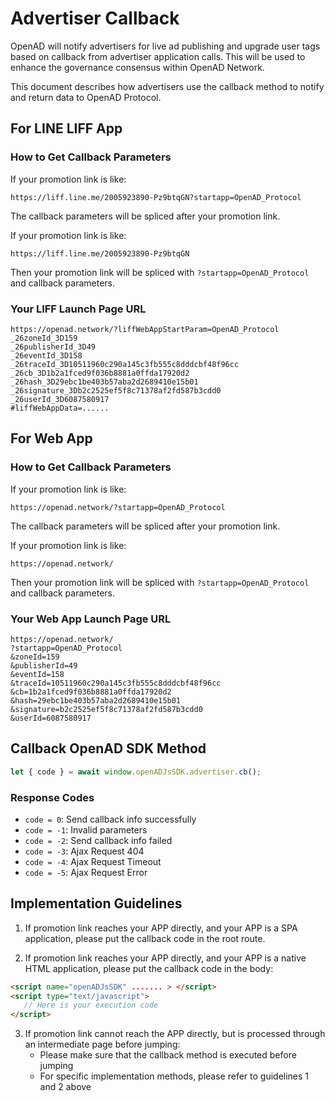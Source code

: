 # Advertiser Callback

OpenAD will notify advertisers for live ad publishing and upgrade user tags based on callback from advertiser application calls. This will be used to enhance the governance consensus within OpenAD Network.

This document describes how advertisers use the callback method to notify and return data to OpenAD Protocol.

## For LINE LIFF App

### How to Get Callback Parameters

If your promotion link is like:
```
https://liff.line.me/2005923890-Pz9btqGN?startapp=OpenAD_Protocol
```
The callback parameters will be spliced after your promotion link.

If your promotion link is like:
```
https://liff.line.me/2005923890-Pz9btqGN
```
Then your promotion link will be spliced with `?startapp=OpenAD_Protocol` and callback parameters.

### Your LIFF Launch Page URL

```
https://openad.network/?liffWebAppStartParam=OpenAD_Protocol
_26zoneId_3D159
_26publisherId_3D49
_26eventId_3D158
_26traceId_3D10511960c290a145c3fb555c8dddcbf48f96cc
_26cb_3D1b2a1fced9f036b8881a0ffda17920d2
_26hash_3D29ebc1be403b57aba2d2689410e15b01
_26signature_3Db2c2525ef5f8c71378af2fd587b3cdd0
_26userId_3D6087580917
#liffWebAppData=......
```

## For Web App

### How to Get Callback Parameters

If your promotion link is like:
```
https://openad.network/?startapp=OpenAD_Protocol
```
The callback parameters will be spliced after your promotion link.

If your promotion link is like:
```
https://openad.network/
```
Then your promotion link will be spliced with `?startapp=OpenAD_Protocol` and callback parameters.

### Your Web App Launch Page URL

```
https://openad.network/
?startapp=OpenAD_Protocol
&zoneId=159
&publisherId=49
&eventId=158
&traceId=10511960c290a145c3fb555c8dddcbf48f96cc
&cb=1b2a1fced9f036b8881a0ffda17920d2
&hash=29ebc1be403b57aba2d2689410e15b01
&signature=b2c2525ef5f8c71378af2fd587b3cdd0
&userId=6087580917
```

## Callback OpenAD SDK Method

```javascript
let { code } = await window.openADJsSDK.advertiser.cb();
```

### Response Codes
- `code = 0`: Send callback info successfully
- `code = -1`: Invalid parameters
- `code = -2`: Send callback info failed
- `code = -3`: Ajax Request 404
- `code = -4`: Ajax Request Timeout
- `code = -5`: Ajax Request Error

## Implementation Guidelines

1. If promotion link reaches your APP directly, and your APP is a SPA application, please put the callback code in the root route.

2. If promotion link reaches your APP directly, and your APP is a native HTML application, please put the callback code in the body:
```html
<script name="openADJsSDK" ....... > </script>
<script type="text/javascript">
   // Here is your execution code
</script>
```

3. If promotion link cannot reach the APP directly, but is processed through an intermediate page before jumping:
   - Please make sure that the callback method is executed before jumping
   - For specific implementation methods, please refer to guidelines 1 and 2 above
